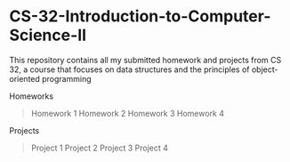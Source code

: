 # CS-32-Introduction-to-Computer-Science-II
This repository contains all my submitted homework and projects from CS 32, a course that focuses on data structures and the principles of object-oriented programming

Homeworks 
> Homework 1
> Homework 2
> Homework 3 
> Homework 4 

Projects
> Project 1
> Project 2
> Project 3 
> Project 4
